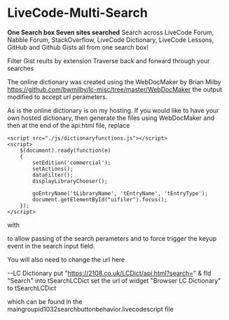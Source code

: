 # LiveCode-Multi-Search

**One Search box Seven sites searched**
Search across
LiveCode Forum, Nabble Forum, StackOverflow, LiveCode Dictionary, LiveCode Lessons, GitHub and Github Gists all from one search box!

Filter Gist reults by extension
Traverse back and forward through your searches

The online dictionary was created using the WebDocMaker by 
Brian Milby https://github.com/bwmilby/lc-misc/tree/master/WebDocMaker
the output modified to accept url perameters.

As is the online dictionary is on my hosting. If you would like to have your own hosted dictionary, then generate the files using WebDocMaker and then at the end of the api.html file, replace

<script charset="UTF-8" src="./builtapi.js"></script>  
	<script src="./js/dictionaryfunctions.js"></script>	
	<script>
		$(document).ready(function(e)
		{
			setEdition('commercial');
			setActions();
			dataFilter();
			displayLibraryChooser();
			
			goEntryName('tLibraryName', 'tEntryName', 'tEntryType');
			document.getElementById("uifiler").focus();
		});
	</script>
  
  with
  
<script>
function getURLParameter(e) {
  return decodeURI((new RegExp(e + "=(.+?)(&|$)").exec(location.search) || [, ""])[1]);
}

if (getURLParameter("search") === "") {
  console.log("No URL param value found.");
} else {


document.getElementById("ui_filer").value = getURLParameter("search");
}
</script>


<script>
$(document).ready(function() {

setEdition('commercial');
            setActions();
            dataFilter();
            displayLibraryChooser();

            goEntryName('tLibraryName', 'tEntryName', 'tEntryType');
            document.getElementById("ui_filer").focus();
            $('#ui_filer').keyup();


});
</script>

to allow passing of the search perameters and to force trigger the keyup event in the search input field.

You will also need to change the url here

--LC Dictionary
   put "https://2108.co.uk/LCDict/api.html?search=" & fld "Search" into tSearchLCDict
   set the url of widget "Browser LC Dictionary" to tSearchLCDict
   
which can be found in the maingroupid1032searchbuttonbehavior.livecodescript file

